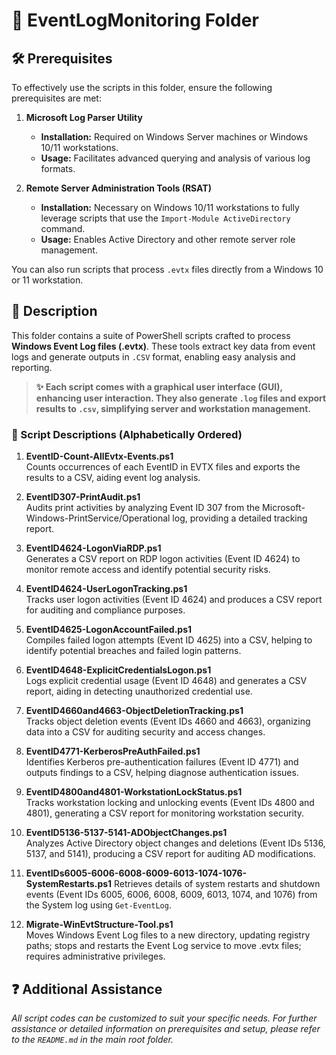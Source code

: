 # 📂 EventLogMonitoring Folder

## 🛠️ Prerequisites

To effectively use the scripts in this folder, ensure the following prerequisites are met:

1. **Microsoft Log Parser Utility**  
   - **Installation:** Required on Windows Server machines or Windows 10/11 workstations.  
   - **Usage:** Facilitates advanced querying and analysis of various log formats.

2. **Remote Server Administration Tools (RSAT)**  
   - **Installation:** Necessary on Windows 10/11 workstations to fully leverage scripts that use the `Import-Module ActiveDirectory` command.  
   - **Usage:** Enables Active Directory and other remote server role management.

You can also run scripts that process `.evtx` files directly from a Windows 10 or 11 workstation.

## 📄 Description

This folder contains a suite of PowerShell scripts crafted to process **Windows Event Log files (.evtx)**. These tools extract key data from event logs and generate outputs in `.CSV` format, enabling easy analysis and reporting.

> **✨ Each script comes with a graphical user interface (GUI), enhancing user interaction. They also generate `.log` files and export results to `.csv`, simplifying server and workstation management.**

### 📜 Script Descriptions (Alphabetically Ordered)

1. **EventID-Count-AllEvtx-Events.ps1**  
   Counts occurrences of each EventID in EVTX files and exports the results to a CSV, aiding event log analysis.

2. **EventID307-PrintAudit.ps1**  
   Audits print activities by analyzing Event ID 307 from the Microsoft-Windows-PrintService/Operational log, providing a detailed tracking report.

3. **EventID4624-LogonViaRDP.ps1**  
   Generates a CSV report on RDP logon activities (Event ID 4624) to monitor remote access and identify potential security risks.

4. **EventID4624-UserLogonTracking.ps1**  
   Tracks user logon activities (Event ID 4624) and produces a CSV report for auditing and compliance purposes.

5. **EventID4625-LogonAccountFailed.ps1**  
   Compiles failed logon attempts (Event ID 4625) into a CSV, helping to identify potential breaches and failed login patterns.

6. **EventID4648-ExplicitCredentialsLogon.ps1**  
   Logs explicit credential usage (Event ID 4648) and generates a CSV report, aiding in detecting unauthorized credential use.

7. **EventID4660and4663-ObjectDeletionTracking.ps1**  
   Tracks object deletion events (Event IDs 4660 and 4663), organizing data into a CSV for auditing security and access changes.

8. **EventID4771-KerberosPreAuthFailed.ps1**  
   Identifies Kerberos pre-authentication failures (Event ID 4771) and outputs findings to a CSV, helping diagnose authentication issues.

9. **EventID4800and4801-WorkstationLockStatus.ps1**  
   Tracks workstation locking and unlocking events (Event IDs 4800 and 4801), generating a CSV report for monitoring workstation security.

10. **EventID5136-5137-5141-ADObjectChanges.ps1**  
    Analyzes Active Directory object changes and deletions (Event IDs 5136, 5137, and 5141), producing a CSV report for auditing AD modifications.

11. **EventIDs6005-6006-6008-6009-6013-1074-1076-SystemRestarts.ps1**
    Retrieves details of system restarts and shutdown events (Event IDs 6005, 6006, 6008, 6009, 6013, 1074, and 1076) from the System log using `Get-EventLog`. 

12. **Migrate-WinEvtStructure-Tool.ps1**  
    Moves Windows Event Log files to a new directory, updating registry paths; stops and restarts the Event Log service to move .evtx files; requires administrative privileges.
    
## ❓ Additional Assistance

*All script codes can be customized to suit your specific needs. For further assistance or detailed information on prerequisites and setup, please refer to the `README.md` in the main root folder.*
